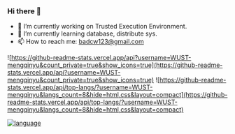 ### Hi there 👋


- 🔭 I’m currently working on Trusted Execution Environment.
- 🌱 I’m currently learning database, distribute sys.
- 📫 How to reach me: badcw123@gmail.com

![https://github-readme-stats.vercel.app/api?username=WUST-mengqinyu&count_private=true&show_icons=true](https://github-readme-stats.vercel.app/api?username=WUST-mengqinyu&count_private=true&show_icons=true)
![https://github-readme-stats.vercel.app/api/top-langs/?username=WUST-mengqinyu&langs_count=8&hide=html,css&layout=compact](https://github-readme-stats.vercel.app/api/top-langs/?username=WUST-mengqinyu&langs_count=8&hide=html,css&layout=compact)

[![language](https://badcw.vercel.app/widgets/db%2Fsql-1688016128174/thumbnail.png)](https://badcw.vercel.app/widgets/db%2Fsql-1688016128174)

